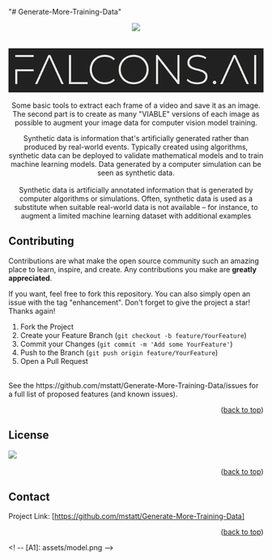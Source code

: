 "# Generate-More-Training-Data" 

<div id="top"></div>
<div align="center">
  
  

![](https://img.shields.io/badge/Language-Python-blue)



  
</div>



<!-- PROJECT LOGO -->
<br />
<div align="center">
  <a href="https://github.com/mstatt/Generate-More-Training-Data">
    <img src="assets/falcons-logo2.png" alt="Logo" >
  </a>
</div>

  <p align="center">
    Some basic tools to extract each frame of a video and save it as an image. The second part is to create as many "VIABLE" versions of each image as possible to augment your image data for computer vision model training.
    <br />
</p>
  <p align="center">
Synthetic data is information that's artificially generated rather than produced by real-world events. Typically created using algorithms, synthetic data can be deployed to validate mathematical models and to train machine learning models. Data generated by a computer simulation can be seen as synthetic data.
<br /><br />
Synthetic data is artificially annotated information that is generated by computer algorithms or simulations. Often, synthetic data is used as a substitute when suitable real-world data is not available – for instance, to augment a limited machine learning dataset with additional examples


  </p>







<!-- CONTRIBUTING -->
## Contributing

Contributions are what make the open source community such an amazing place to learn, inspire, and create. Any contributions you make are **greatly appreciated**.

If you want, feel free to fork this repository. You can also simply open an issue with the tag "enhancement".
Don't forget to give the project a star! Thanks again!

1. Fork the Project
2. Create your Feature Branch (`git checkout -b feature/YourFeature`)
3. Commit your Changes (`git commit -m 'Add some YourFeature'`)
4. Push to the Branch (`git push origin feature/YourFeature`)
5. Open a Pull Request
<br />
See the https://github.com/mstatt/Generate-More-Training-Data/issues for a full list of proposed features (and known issues).

<p align="right">(<a href="#top">back to top</a>)</p>



<!-- LICENSE -->
## License

![](https://img.shields.io/badge/License-MIT-blue)

<p align="right">(<a href="#top">back to top</a>)</p>



<!-- CONTACT -->
## Contact

Project Link: [https://github.com/mstatt/Generate-More-Training-Data]


<p align="right">(<a href="#top">back to top</a>)</p>



<!-- MARKDOWN LINKS & IMAGES -->
<! -- [A1]: assets/model.png -->
